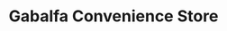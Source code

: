 ---
title: "Gabalfa Convenience Store"
url: /cardiff/gabalfa-convenience-store/
shop: Lebensmittel
---